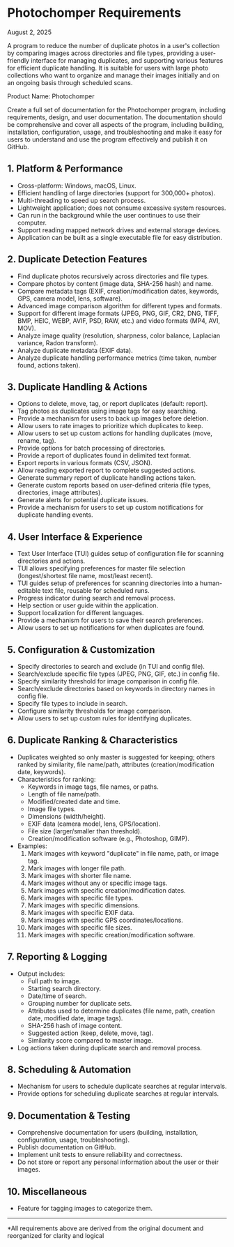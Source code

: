 # Photochomper Requirements

August 2, 2025

A program to reduce the number of duplicate photos in a user's collection by comparing images across directories and file types, providing a user-friendly interface for managing duplicates, and supporting various features for efficient duplicate handling. It is suitable for users with large photo collections who want to organize and manage their images initially and on an ongoing basis through scheduled scans.

Product Name: Photochomper

Create a full set of documentation for the Photochomper program, including requirements, design, and user documentation. The documentation should be comprehensive and cover all aspects of the program, including building, installation, configuration, usage, and troubleshooting and make it easy for users to understand and use the program effectively and publish it on GitHub.

## 1. Platform & Performance
- Cross-platform: Windows, macOS, Linux.
- Efficient handling of large directories (support for 300,000+ photos).
- Multi-threading to speed up search process.
- Lightweight application; does not consume excessive system resources.
- Can run in the background while the user continues to use their computer.
- Support reading mapped network drives and external storage devices.
- Application can be built as a single executable file for easy distribution.

## 2. Duplicate Detection Features
- Find duplicate photos recursively across directories and file types.
- Compare photos by content (image data, SHA-256 hash) and name.
- Compare metadata tags (EXIF, creation/modification dates, keywords, GPS, camera model, lens, software).
- Advanced image comparison algorithm for different types and formats.
- Support for different image formats (JPEG, PNG, GIF, CR2, DNG, TIFF, BMP, HEIC, WEBP, AVIF, PSD, RAW, etc.) and video formats (MP4, AVI, MOV).
- Analyze image quality (resolution, sharpness, color balance, Laplacian variance, Radon transform).
- Analyze duplicate metadata (EXIF data).
- Analyze duplicate handling performance metrics (time taken, number found, actions taken).

## 3. Duplicate Handling & Actions
- Options to delete, move, tag, or report duplicates (default: report).
- Tag photos as duplicates using image tags for easy searching.
- Provide a mechanism for users to back up images before deletion.
- Allow users to rate images to prioritize which duplicates to keep.
- Allow users to set up custom actions for handling duplicates (move, rename, tag).
- Provide options for batch processing of directories.
- Provide a report of duplicates found in delimited text format.
- Export reports in various formats (CSV, JSON).
- Allow reading exported report to complete suggested actions.
- Generate summary report of duplicate handling actions taken.
- Generate custom reports based on user-defined criteria (file types, directories, image attributes).
- Generate alerts for potential duplicate issues.
- Provide a mechanism for users to set up custom notifications for duplicate handling events.

## 4. User Interface & Experience
- Text User Interface (TUI) guides setup of configuration file for scanning directories and actions.
- TUI allows specifying preferences for master file selection (longest/shortest file name, most/least recent).
- TUI guides setup of preferences for scanning directories into a human-editable text file, reusable for scheduled runs.
- Progress indicator during search and removal process.
- Help section or user guide within the application.
- Support localization for different languages.
- Provide a mechanism for users to save their search preferences.
- Allow users to set up notifications for when duplicates are found.

## 5. Configuration & Customization
- Specify directories to search and exclude (in TUI and config file).
- Search/exclude specific file types (JPEG, PNG, GIF, etc.) in config file.
- Specify similarity threshold for image comparison in config file.
- Search/exclude directories based on keywords in directory names in config file.
- Specify file types to include in search.
- Configure similarity thresholds for image comparison.
- Allow users to set up custom rules for identifying duplicates.

## 6. Duplicate Ranking & Characteristics
- Duplicates weighted so only master is suggested for keeping; others ranked by similarity, file name/path, attributes (creation/modification date, keywords).
- Characteristics for ranking:
  - Keywords in image tags, file names, or paths.
  - Length of file name/path.
  - Modified/created date and time.
  - Image file types.
  - Dimensions (width/height).
  - EXIF data (camera model, lens, GPS/location).
  - File size (larger/smaller than threshold).
  - Creation/modification software (e.g., Photoshop, GIMP).
- Examples:
  1. Mark images with keyword "duplicate" in file name, path, or image tag.
  2. Mark images with longer file path.
  3. Mark images with shorter file name.
  4. Mark images without any or specific image tags.
  5. Mark images with specific creation/modification dates.
  6. Mark images with specific file types.
  7. Mark images with specific dimensions.
  8. Mark images with specific EXIF data.
  9. Mark images with specific GPS coordinates/locations.
  10. Mark images with specific file sizes.
  11. Mark images with specific creation/modification software.

## 7. Reporting & Logging
- Output includes:
  - Full path to image.
  - Starting search directory.
  - Date/time of search.
  - Grouping number for duplicate sets.
  - Attributes used to determine duplicates (file name, path, creation date, modified date, image tags).
  - SHA-256 hash of image content.
  - Suggested action (keep, delete, move, tag).
  - Similarity score compared to master image.
- Log actions taken during duplicate search and removal process.

## 8. Scheduling & Automation
- Mechanism for users to schedule duplicate searches at regular intervals.
- Provide options for scheduling duplicate searches at regular intervals.

## 9. Documentation & Testing
- Comprehensive documentation for users (building, installation, configuration, usage, troubleshooting).
- Publish documentation on GitHub.
- Implement unit tests to ensure reliability and correctness.
- Do not store or report any personal information about the user or their images.

## 10. Miscellaneous
- Feature for tagging images to categorize them.

---

*All requirements above are derived from the original document and reorganized for clarity and logical

